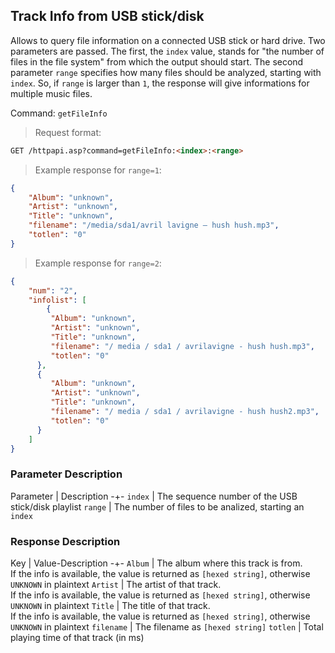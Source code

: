 ## Track Info from USB stick/disk

Allows to query file information on a connected USB stick or hard drive. Two parameters are passed. The first, the  `index` value, stands for "the number of files in the file system" from which the output should start. The second parameter `range` specifies how many files should be analyzed, starting with `index`. So, if `range` is larger than `1`, the response will give informations for multiple music files.

Command: `getFileInfo`

> Request format:

```html
GET /httpapi.asp?command=getFileInfo:<index>:<range>
```

> Example response for `range=1`:

```json
{
	"Album": "unknown",
	"Artist": "unknown",
	"Title": "unknown",
	"filename": "/media/sda1/avril lavigne – hush hush.mp3",
	"totlen": "0"
}
```

> Example response for `range=2`:

```json
{
	"num": "2",
	"infolist": [
		{
         "Album": "unknown",
         "Artist": "unknown",
         "Title": "unknown",
         "filename": "/ media / sda1 / avrilavigne - hush hush.mp3",
         "totlen": "0"
      },
      {
         "Album": "unknown",
         "Artist": "unknown",
         "Title": "unknown",
         "filename": "/ media / sda1 / avrilavigne - hush hush2.mp3",
         "totlen": "0"
      }
	]
}
```

### Parameter Description

Parameter | Description
-+-
`index` | The sequence number of the  USB stick/disk playlist
`range` | The number of files to be analized, starting an `index`


### Response Description

Key | Value-Description
-+-
`Album` | The album where this track is from.<br>If the info is available, the value is returned as `[hexed string]`, otherwise `UNKNOWN` in plaintext
`Artist` | The artist of that track.<br>If the info is available, the value is returned as `[hexed string]`, otherwise `UNKNOWN` in plaintext
`Title` | The title of that track.<br>If the info is available, the value is returned as `[hexed string]`, otherwise `UNKNOWN` in plaintext
`filename` | The filename as `[hexed string]`
`totlen` | Total playing time of that track (in ms)
